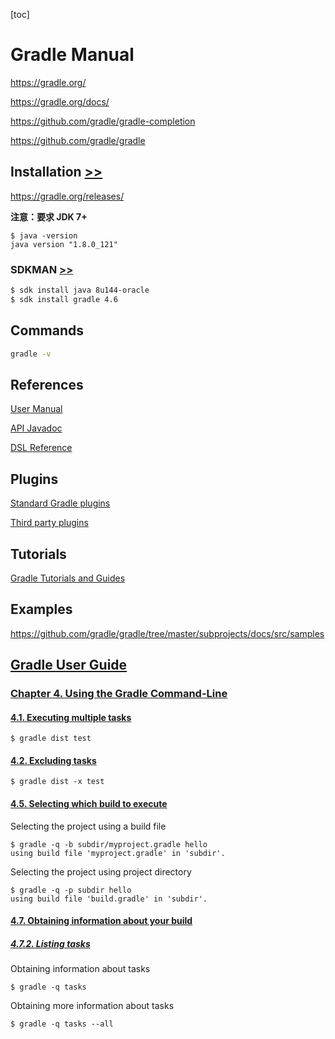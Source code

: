 [toc]

# Gradle Manual

https://gradle.org/

https://gradle.org/docs/

https://github.com/gradle/gradle-completion

https://github.com/gradle/gradle

## Installation [>>](https://gradle.org/install/)

https://gradle.org/releases/

**注意：要求 JDK 7+**
```
$ java -version
java version "1.8.0_121"
```

### SDKMAN [>>](https://gradle.org/install/#with-a-package-manager)

```bash
$ sdk install java 8u144-oracle
$ sdk install gradle 4.6
```

## Commands

```bash
gradle -v
```

## References

[User Manual](https://docs.gradle.org/4.6/userguide/userguide.html)

[API Javadoc](https://docs.gradle.org/current/javadoc/)

[DSL Reference](https://docs.gradle.org/current/dsl/)

## Plugins

[Standard Gradle plugins](https://docs.gradle.org/current/userguide/standard_plugins.html)

[Third party plugins](https://plugins.gradle.org/)

## Tutorials

[Gradle Tutorials and Guides](https://gradle.org/guides/)

## Examples

https://github.com/gradle/gradle/tree/master/subprojects/docs/src/samples

## [Gradle User Guide](https://docs.gradle.org/current/userguide/userguide.html)

### [Chapter 4. Using the Gradle Command-Line](https://docs.gradle.org/current/userguide/tutorial_gradle_command_line.html)

#### [4.1. Executing multiple tasks](https://docs.gradle.org/current/userguide/tutorial_gradle_command_line.html#sec:executing_multiple_tasks)

```
$ gradle dist test
```

#### [4.2. Excluding tasks](https://docs.gradle.org/current/userguide/tutorial_gradle_command_line.html#sec:excluding_tasks_from_the_command_line)

```
$ gradle dist -x test
```

#### [4.5. Selecting which build to execute](https://docs.gradle.org/current/userguide/tutorial_gradle_command_line.html#sec:selecting_build)

Selecting the project using a build file
```
$ gradle -q -b subdir/myproject.gradle hello
using build file 'myproject.gradle' in 'subdir'.
```

Selecting the project using project directory
```
$ gradle -q -p subdir hello
using build file 'build.gradle' in 'subdir'.
```

#### [4.7. Obtaining information about your build](https://docs.gradle.org/current/userguide/tutorial_gradle_command_line.html#sec:obtaining_information_about_your_build)

##### [4.7.2. Listing tasks](https://docs.gradle.org/current/userguide/tutorial_gradle_command_line.html#sec:listing_tasks)

Obtaining information about tasks
```
$ gradle -q tasks
```

Obtaining more information about tasks
```
$ gradle -q tasks --all
```





